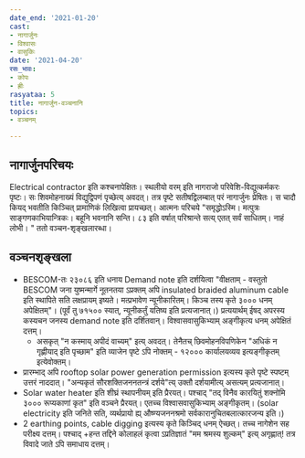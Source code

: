 ```yaml
---
date_end: '2021-01-20'
cast:
- नागार्जुनः
- विश्वासः
- वासुकिः
date: '2021-04-20'
रसः_भावः:
- कोपः
- ह्रीः
rasyataa: 5
title: नागार्जुन-वञ्चनानि
topics:
- वञ्चनम्

---
```


## नागार्जुनपरिचयः
Electrical contractor इति कश्चनापेक्षितः। स्थलीयो वरम् इति नागराजो परिवेशि-विद्युत्कर्मकरः पृष्टः। सः शिवमोहनाख्यं विद्युद्विपणं पृच्छेत्य् अवदत्। तत्र पृष्टे सतीषद्विलम्बात् परं नागार्जुनः प्रेषितः। स चादौ कियद् भवतीति किञ्चित् प्रामाणिकं लिखित्वा प्रायच्छत्। आत्मनः परिचये "समृद्धोऽस्मि। मत्पुत्रः साङ्गणकाभियान्त्रिकः। बहूनि भवनानि सन्ति। ८३ इति वर्षात् परिश्रान्ते सत्य् एतत् सर्वं साधितम्। नाहं लोभी। " ततो वञ्चन-शृङ्खलारब्धा।

## वञ्चनशृङ्खला
- BESCOM-तः २३०८६ इति धनाय Demand note इति दर्शयित्वा "वीक्षताम् - वस्तुतो BESCOM जना युष्मन्मार्गे नूतनतया ऽप्रक्तम् अपि insulated braided aluminum cable इति स्थापिते सति लक्षप्रायम् इष्यते। मत्प्रभावेण न्यूनीकारितम्। किञ्च तस्य कृते ३००० धनम् अपेक्षितम्"। (पूर्वं तु ७१५०० स्यात्, न्यूनीकर्तुं यतिष्य इति प्रत्यजानात्।) प्रत्ययार्थम् ईषद् अपरस्य कस्यचन जनस्य demand note इति दर्शितवान्। विश्वासवासुकिभ्याम् अङ्गीकृत्य धनम् अपेक्षितं दत्तम्।
  - असकृत् "न कस्माय् अपीदं वाच्यम्" इत्य् अवदत्। तेनैतच् छिवमोहनविपणिकेन "अधिकं न गृह्णीयाद् इति पृच्छाम" इति व्याजेन पृष्टे ऽपि नोक्तम् - १२००० कार्यालयव्यय इत्यङ्गीकृतम् इत्येवोक्तम्।
- प्रारम्भाद् अपि rooftop solar power generation permission इत्यस्य कृते पृष्टे स्पष्टम् उत्तरं नाददात्। "अन्यकृतं सौरशक्तिजननतन्त्रं दर्शये"त्य् उक्तौ दर्शयामीत्य् असत्यम् प्रत्यजानात्।
- Solar water heater इति शीघ्रं स्थापनीयम् इति प्रैरयत्। पश्चाद् "तद् विनैव कारयितुं शक्नोमि ३००० रूप्यकाणां कृत" इति वञ्चने प्रैरयत्। एतच्च विश्वासवासुकिभ्याम् अङ्गीकृतम्। (solar electricity इति जनिते सति, व्यर्थप्रायो ह्य् औष्ण्यजननश्रमो सर्वकारानुचितबलात्कारजन्य इति।)
- 2 earthing points, cable digging इत्यस्य कृते किञ्चिद् धनम् ऐच्छत्। तच्च नागेशेन सह परीक्ष्य दत्तम्। पश्चाद् +हन्त तद्दिने कोलाहलं कृत्वा ऽप्रतिज्ञातं "मम श्रमस्य शुल्कम्" इत्य् अगृह्णात्! तत्र विवादे जाते ऽपि समाधाय दत्तम्।
